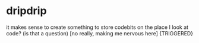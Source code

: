 # dripdrip
it makes sense to create something to store codebits on the place I look at code? (is that a question) [no really, making me nervous here] {TRIGGERED}

